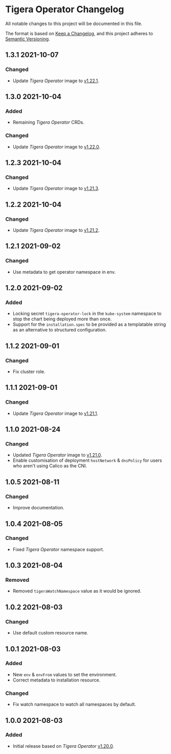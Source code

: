 # Tigera Operator Changelog

All notable changes to this project will be documented in this file.

The format is based on [Keep a Changelog](https://keepachangelog.com/en/1.0.0/),
and this project adheres to [Semantic Versioning](https://semver.org/spec/v2.0.0.html).

<!-- ## [UNRELEASED]
### Added
### Changed
### Deprecated
### Removed -->

## 1.3.1 2021-10-07

### Changed

- Update _Tigera Operator_ image to [v1.22.1](https://github.com/tigera/operator/releases/tag/v1.22.1).

## 1.3.0 2021-10-04

### Added

- Remaining _Tigera Operator_ CRDs.

### Changed

- Update _Tigera Operator_ image to [v1.22.0](https://github.com/tigera/operator/releases/tag/v1.22.0).

## 1.2.3 2021-10-04

### Changed

- Update _Tigera Operator_ image to [v1.21.3](https://github.com/tigera/operator/releases/tag/v1.21.3).

## 1.2.2 2021-10-04

### Changed

- Update _Tigera Operator_ image to [v1.21.2](https://github.com/tigera/operator/releases/tag/v1.21.2).

## 1.2.1 2021-09-02

### Changed

- Use metadata to get operator namespace in env.

## 1.2.0 2021-09-02

### Added

- Locking secret `tigera-operator-lock` in the `kube-system` namespace to stop the chart being deployed more than once.
- Support for the `installation.spec` to be provided as a templatable string as an alternative to structured configuration.

## 1.1.2 2021-09-01

### Changed

- Fix cluster role.

## 1.1.1 2021-09-01

### Changed

- Update _Tigera Operator_ image to [v1.21.1](https://github.com/tigera/operator/releases/tag/v1.21.1).

## 1.1.0 2021-08-24

### Changed

- Updated _Tigera Operator_ image to [v1.21.0](https://github.com/tigera/operator/releases/tag/v1.21.0).
- Enable customisation of deployment `hostNetwork` & `dnsPolicy` for users who aren't using Calico as the CNI.

## 1.0.5 2021-08-11

### Changed

- Improve documentation.

## 1.0.4 2021-08-05

### Changed

- Fixed _Tigera Operator_ namespace support.

## 1.0.3 2021-08-04

### Removed

- Removed `tigeraWatchNamespace` value as it would be ignored.

## 1.0.2 2021-08-03

### Changed

- Use default custom resource name.

## 1.0.1 2021-08-03

### Added

- New `env` & `envFrom` values to set the environment.
- Correct metadata to installation resource.

### Changed

- Fix watch namespace to watch all namespaces by default.

## 1.0.0 2021-08-03

### Added

- Initial release based on _Tigera Operator_ [v1.20.0](https://github.com/tigera/operator/releases/tag/v1.20.0).
